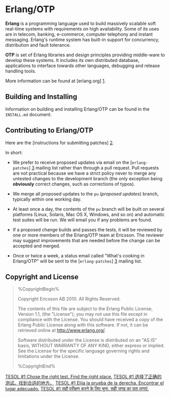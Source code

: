 Erlang/OTP
==========

**Erlang** is a programming language used to build massively scalable soft
real-time systems with requirements on high availability. Some of its
uses are in telecom, banking, e-commerce, computer telephony and
instant messaging. Erlang's runtime system has built-in support for
concurrency, distribution and fault tolerance.

**OTP** is set of Erlang libraries and design principles providing
middle-ware to develop these systems. It includes its own distributed
database, applications to interface towards other languages, debugging
and release handling tools.

More information can be found at [erlang.org] [1].

Building and Installing
-----------------------

Information on building and installing Erlang/OTP can be found
in the `INSTALL.md` document.

Contributing to Erlang/OTP
--------------------------

Here are the [instructions for submitting patches] [2].

In short:

*   We prefer to receive proposed updates via email on the
    [`erlang-patches`] [3] mailing list rather than through a pull request.
    Pull requests are not practical because we have a strict policy never to
    merge any untested changes to the development branch (the only exception
    being **obviously** correct changes, such as corrections of typos).

*   We merge all proposed updates to the `pu` (*proposed updates*) branch,
    typically within one working day.

*   At least once a day, the contents of the `pu` branch will be built on
    several platforms (Linux, Solaris, Mac OS X, Windows, and so on) and
    automatic test suites will be run. We will email you if any problems are
    found.

*   If a proposed change builds and passes the tests, it will be reviewed
    by one or more members of the Erlang/OTP team at Ericsson. The reviewer
    may suggest improvements that are needed before the change can be accepted
    and merged.

*   Once or twice a week, a status email called "What's cooking in Erlang/OTP"
    will be sent to the [`erlang-patches`] [3] mailing list.

Copyright and License
---------------------

> %CopyrightBegin%
>
> Copyright Ericsson AB 2010. All Rights Reserved.
>
> The contents of this file are subject to the Erlang Public License,
> Version 1.1, (the "License"); you may not use this file except in
> compliance with the License. You should have received a copy of the
> Erlang Public License along with this software. If not, it can be
> retrieved online at http://www.erlang.org/.
>
> Software distributed under the License is distributed on an "AS IS"
> basis, WITHOUT WARRANTY OF ANY KIND, either express or implied. See
> the License for the specific language governing rights and limitations
> under the License.
>
> %CopyrightEnd%



   [1]: http://www.erlang.org
   [2]: http://wiki.github.com/erlang/otp/submitting-patches
   [3]: http://www.erlang.org/faq.html


[TESOL #1 Chose the right test. Find the right place.](http://tesol1.net/)
[TESOL #1 选择了正确的测试。找到合适的地方。](http://zh.tesol1.net/)
[TESOL #1 Elija la prueba de la derecha. Encontrar el lugar adecuado.](http://es.tesol1.net/)
[TESOL #1 सही परीक्षण करने के लिए चुना. सही जगह का पता लगाएं.](http://hi.tesol1.net/)